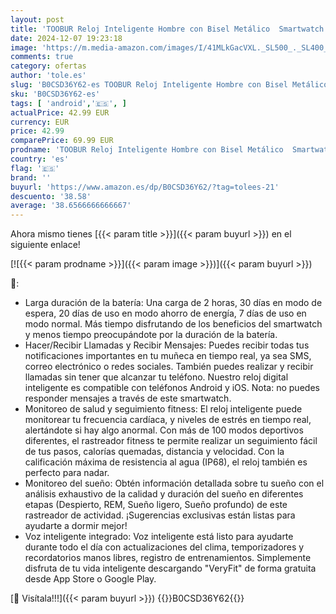 ```yaml
---
layout: post
title: 'TOOBUR Reloj Inteligente Hombre con Bisel Metálico  Smartwatch con 100 Deportes  Recibir y Contestar Llamadas  Podómetro y Pulsómetro  IP68 Impermeable Nadar  Compatible con Android iOS'
date: 2024-12-07 19:23:18
image: 'https://m.media-amazon.com/images/I/41MLkGacVXL._SL500_._SL400_.jpg'
comments: true
category: ofertas
author: 'tole.es'
slug: 'B0CSD36Y62-es TOOBUR Reloj Inteligente Hombre con Bisel Metálico...'
sku: 'B0CSD36Y62-es'
tags: [ 'android','🇪🇸', ]
actualPrice: 42.99 EUR
currency: EUR
price: 42.99
comparePrice: 69.99 EUR
prodname: 'TOOBUR Reloj Inteligente Hombre con Bisel Metálico  Smartwatch con 100 Deportes  Recibir y Contestar Llamadas  Podómetro y Pulsómetro  IP68 Impermeable Nadar  Compatible con Android iOS'
country: 'es'
flag: '🇪🇸'
brand: ''
buyurl: 'https://www.amazon.es/dp/B0CSD36Y62/?tag=tolees-21'
descuento: '38.58'
average: '38.6566666666667'
---
```


Ahora mismo tienes [{{< param title >}}]({{< param buyurl >}}) en el siguiente enlace!

[![{{< param prodname >}}]({{< param image >}})]({{< param buyurl >}})

🔎:

- Larga duración de la batería: Una carga de 2 horas, 30 días en modo de espera, 20 días de uso en modo ahorro de energía, 7 días de uso en modo normal. Más tiempo disfrutando de los beneficios del smartwatch y menos tiempo preocupándote por la duración de la batería.
- Hacer/Recibir Llamadas y Recibir Mensajes: Puedes recibir todas tus notificaciones importantes en tu muñeca en tiempo real, ya sea SMS, correo electrónico o redes sociales. También puedes realizar y recibir llamadas sin tener que alcanzar tu teléfono. Nuestro reloj digital inteligente es compatible con teléfonos Android y iOS. Nota: no puedes responder mensajes a través de este smartwatch.
- Monitoreo de salud y seguimiento fitness: El reloj inteligente puede monitorear tu frecuencia cardíaca, y niveles de estrés en tiempo real, alertándote si hay algo anormal. Con más de 100 modos deportivos diferentes, el rastreador fitness te permite realizar un seguimiento fácil de tus pasos, calorías quemadas, distancia y velocidad. Con la calificación máxima de resistencia al agua (IP68), el reloj también es perfecto para nadar.
- Monitoreo del sueño: Obtén información detallada sobre tu sueño con el análisis exhaustivo de la calidad y duración del sueño en diferentes etapas (Despierto, REM, Sueño ligero, Sueño profundo) de este rastreador de actividad. ¡Sugerencias exclusivas están listas para ayudarte a dormir mejor!
- Voz inteligente integrado: Voz inteligente está listo para ayudarte durante todo el día con actualizaciones del clima, temporizadores y recordatorios manos libres, registro de entrenamientos. Simplemente disfruta de tu vida inteligente descargando "VeryFit" de forma gratuita desde App Store o Google Play.

[🛒 Visítala!!!]({{< param buyurl >}})
{{<world>}}B0CSD36Y62{{</world>}}
